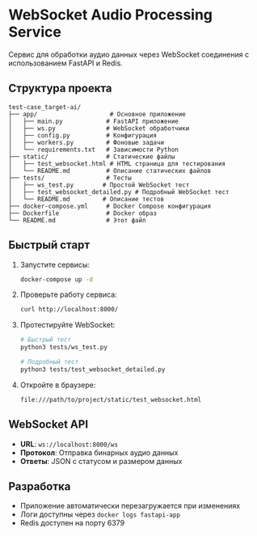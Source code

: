 # WebSocket Audio Processing Service

Сервис для обработки аудио данных через WebSocket соединения с использованием FastAPI и Redis.

## Структура проекта

```
test-case_target-ai/
├── app/                    # Основное приложение
│   ├── main.py            # FastAPI приложение
│   ├── ws.py              # WebSocket обработчики
│   ├── config.py          # Конфигурация
│   ├── workers.py         # Фоновые задачи
│   └── requirements.txt   # Зависимости Python
├── static/                # Статические файлы
│   ├── test_websocket.html # HTML страница для тестирования
│   └── README.md          # Описание статических файлов
├── tests/                 # Тесты
│   ├── ws_test.py        # Простой WebSocket тест
│   ├── test_websocket_detailed.py # Подробный WebSocket тест
│   └── README.md         # Описание тестов
├── docker-compose.yml     # Docker Compose конфигурация
├── Dockerfile             # Docker образ
└── README.md              # Этот файл
```

## Быстрый старт

1. Запустите сервисы:
   ```bash
   docker-compose up -d
   ```

2. Проверьте работу сервиса:
   ```bash
   curl http://localhost:8000/
   ```

3. Протестируйте WebSocket:
   ```bash
   # Быстрый тест
   python3 tests/ws_test.py
   
   # Подробный тест
   python3 tests/test_websocket_detailed.py
   ```

4. Откройте в браузере:
   ```
   file:///path/to/project/static/test_websocket.html
   ```

## WebSocket API

- **URL**: `ws://localhost:8000/ws`
- **Протокол**: Отправка бинарных аудио данных
- **Ответы**: JSON с статусом и размером данных

## Разработка

- Приложение автоматически перезагружается при изменениях
- Логи доступны через `docker logs fastapi-app`
- Redis доступен на порту 6379 